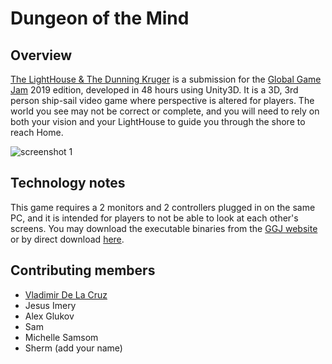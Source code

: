 # Dungeon of the Mind

## Overview
[The LightHouse & The Dunning Kruger](https://globalgamejam.org/2019/games/the-dunning-kruger) is a submission for the [Global Game Jam](https://globalgamejam.org/) 2019 edition, developed in 48 hours using Unity3D. It is a 3D, 3rd person ship-sail video game where perspective is altered for players. The world you see may not be correct or complete, and you will need to rely on both your vision and your LightHouse to guide you through the shore to reach Home. 

![screenshot 1](https://user-images.githubusercontent.com/7291039/35534876-d9e7711a-050f-11e8-8f4f-41dca460a922.png)

## Technology notes
This game requires a 2 monitors and 2 controllers plugged in on the same PC, and it is intended for players to not be able to look at each other's screens. You may download the executable binaries from the [GGJ website](https://globalgamejam.org/2018/games/dungeon-mind) or by direct download [here](https://ggj.s3.amazonaws.com/games/2018/01/175640/exec/ZXX78/Dungeon%20of%20the%20Mind.zip).

## Contributing members
- [Vladimir De La Cruz](https://github.com/vladimirdlc)
- Jesus Imery
- Alex Glukov
- Sam
- Michelle Samsom
- Sherm
(add your name)
